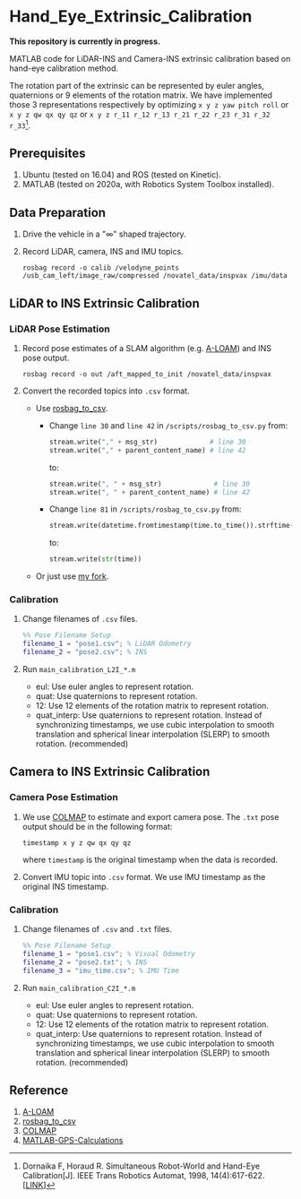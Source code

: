 # Hand_Eye_Extrinsic_Calibration

**This repository is currently in progress.**

MATLAB code for LiDAR-INS and Camera-INS extrinsic calibration based on hand-eye calibration method.

The rotation part of the extrinsic can be represented by euler angles, quaternions or 9 elements of the rotation matrix. We have implemented those 3 representations respectively by optimizing `x y z yaw pitch roll` or `x y z qw qx qy qz` or `x y z r_11 r_12 r_13 r_21 r_22 r_23 r_31 r_32 r_33`[^1].

## Prerequisites

1. Ubuntu (tested on 16.04) and ROS (tested on Kinetic).
2. MATLAB (tested on 2020a, with Robotics System Toolbox installed).

## Data Preparation

1. Drive the vehicle in a "$\infty$" shaped trajectory.
2. Record LiDAR, camera, INS and IMU topics.

    ```shell
    rosbag record -o calib /velodyne_points /usb_cam_left/image_raw/compressed /novatel_data/inspvax /imu/data
    ```

## LiDAR to INS Extrinsic Calibration

### LiDAR Pose Estimation

1. Record pose estimates of a SLAM algorithm (e.g. [A-LOAM](https://github.com/HKUST-Aerial-Robotics/A-LOAM)) and INS pose output.

    ```shell
    rosbag record -o out /aft_mapped_to_init /novatel_data/inspvax
    ```

2. Convert the recorded topics into `.csv` format.
    - Use [rosbag_to_csv](https://github.com/AtsushiSakai/rosbag_to_csv).
        - Change `line 30` and `line 42` in `/scripts/rosbag_to_csv.py`
            from:

            ```python
            stream.write("," + msg_str)             # line 30
            stream.write("," + parent_content_name) # line 42
            ```

            to:

            ```python
            stream.write(", " + msg_str)             # line 30
            stream.write(", " + parent_content_name) # line 42
            ```

        - Change `line 81` in `/scripts/rosbag_to_csv.py`
            from:

            ```python
            stream.write(datetime.fromtimestamp(time.to_time()).strftime('%Y/%m/%d/%H:%M:%S.%f'))
            ```

            to:

            ```python
            stream.write(str(time))
            ```

    - Or just use [my fork](https://github.com/zxl19/rosbag_to_csv).

### Calibration

1. Change filenames of `.csv` files.

    ```matlab
    %% Pose Filename Setup
    filename_1 = "pose1.csv"; % LiDAR Odometry
    filename_2 = "pose2.csv"; % INS
    ```

2. Run `main_calibration_L2I_*.m`
    - eul: Use euler angles to represent rotation.
    - quat: Use quaternions to represent rotation.
    - 12: Use 12 elements of the rotation matrix to represent rotation.
    - quat_interp: Use quaternions to represent rotation. Instead of synchronizing timestamps, we use cubic interpolation to smooth translation and spherical linear interpolation (SLERP) to smooth rotation. (recommended)

## Camera to INS Extrinsic Calibration

### Camera Pose Estimation

1. We use [COLMAP](https://github.com/colmap/colmap) to estimate and export camera pose. The `.txt` pose output should be in the following format:

    ```text
    timestamp x y z qw qx qy qz
    ```

    where `timestamp` is the original timestamp when the data is recorded.

2. Convert IMU topic into `.csv` format. We use IMU timestamp as the original INS timestamp.

### Calibration

1. Change filenames of `.csv` and `.txt` files.

    ```matlab
    %% Pose Filename Setup
    filename_1 = "pose1.csv"; % Visual Odometry
    filename_2 = "pose2.txt"; % INS
    filename_3 = "imu_time.csv"; % IMU Time
    ```

2. Run `main_calibration_C2I_*.m`
    - eul: Use euler angles to represent rotation.
    - quat: Use quaternions to represent rotation.
    - 12: Use 12 elements of the rotation matrix to represent rotation.
    - quat_interp: Use quaternions to represent rotation. Instead of synchronizing timestamps, we use cubic interpolation to smooth translation and spherical linear interpolation (SLERP) to smooth rotation. (recommended)

## Reference

1. [A-LOAM](https://github.com/HKUST-Aerial-Robotics/A-LOAM)
2. [rosbag_to_csv](https://github.com/AtsushiSakai/rosbag_to_csv)
3. [COLMAP](https://github.com/colmap/colmap)
4. [MATLAB-GPS-Calculations](https://github.com/alexbuczynsky/MATLAB-GPS-Calculations)

[^1]: Dornaika F, Horaud R. Simultaneous Robot-World and Hand-Eye Calibration[J]. IEEE Trans Robotics Automat, 1998, 14(4):617-622. [[LINK](https://ieeexplore.ieee.org/document/704233)]
